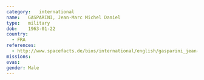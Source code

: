 ```yaml
---
category:	international
name:	GASPARINI, Jean-Marc Michel Daniel
type:	military
dob:	1963-01-22
country:
  - FRA
references:
  - http://www.spacefacts.de/bios/international/english/gasparini_jean-marc.htm
missions:
evas:
gender:	Male
---
```

